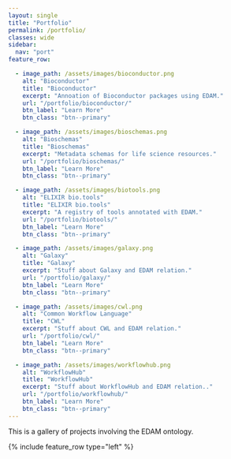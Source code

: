 ```yaml
---
layout: single
title: "Portfolio"
permalink: /portfolio/
classes: wide
sidebar:
  nav: "port"
feature_row:

  - image_path: /assets/images/bioconductor.png
    alt: "Bioconductor"
    title: "Bioconductor"
    excerpt: "Annoation of Bioconductor packages using EDAM."
    url: "/portfolio/bioconductor/"
    btn_label: "Learn More"
    btn_class: "btn--primary"

  - image_path: /assets/images/bioschemas.png
    alt: "Bioschemas"
    title: "Bioschemas"
    excerpt: "Metadata schemas for life science resources."
    url: "/portfolio/bioschemas/"
    btn_label: "Learn More"
    btn_class: "btn--primary"

  - image_path: /assets/images/biotools.png
    alt: "ELIXIR bio.tools"
    title: "ELIXIR bio.tools"
    excerpt: "A registry of tools annotated with EDAM."
    url: "/portfolio/biotools/"
    btn_label: "Learn More"
    btn_class: "btn--primary"

  - image_path: /assets/images/galaxy.png
    alt: "Galaxy"
    title: "Galaxy"
    excerpt: "Stuff about Galaxy and EDAM relation."
    url: "/portfolio/galaxy/"
    btn_label: "Learn More"
    btn_class: "btn--primary"

  - image_path: /assets/images/cwl.png
    alt: "Common Workflow Language"
    title: "CWL"
    excerpt: "Stuff about CWL and EDAM relation."
    url: "/portfolio/cwl/"
    btn_label: "Learn More"
    btn_class: "btn--primary"

  - image_path: /assets/images/workflowhub.png
    alt: "WorkflowHub"
    title: "WorkflowHub"
    excerpt: "Stuff about WorkflowHub and EDAM relation.."
    url: "/portfolio/workflowhub/"
    btn_label: "Learn More"
    btn_class: "btn--primary"
---
```


This is a gallery of projects involving the EDAM ontology.

{% include feature_row type="left" %}
